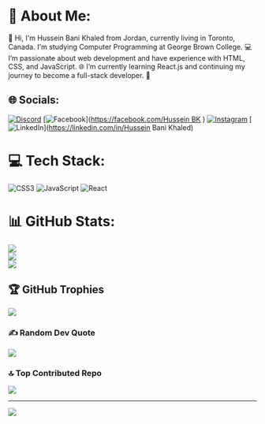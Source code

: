 # 💫 About Me:
👋 Hi, I'm Hussein Bani Khaled from Jordan, currently living in Toronto, Canada. I'm studying Computer Programming at George Brown College. 💻 I’m passionate about web development and have experience with HTML, CSS, and JavaScript. 🌐 I’m currently learning React.js and continuing my journey to become a full-stack developer. 🚀


## 🌐 Socials:
[![Discord](https://img.shields.io/badge/Discord-%237289DA.svg?logo=discord&logoColor=white)](https://discord.gg/hanson.2) [![Facebook](https://img.shields.io/badge/Facebook-%231877F2.svg?logo=Facebook&logoColor=white)]([https://facebook.com/Hussein BK](https://www.facebook.com/profile.php?id=100083265184838) ) [![Instagram](https://img.shields.io/badge/Instagram-%23E4405F.svg?logo=Instagram&logoColor=white)](https://instagram.com/hanson.880) [![LinkedIn](https://img.shields.io/badge/LinkedIn-%230077B5.svg?logo=linkedin&logoColor=white)](https://linkedin.com/in/Hussein Bani Khaled) 

# 💻 Tech Stack:
![CSS3](https://img.shields.io/badge/css3-%231572B6.svg?style=for-the-badge&logo=css3&logoColor=white) ![JavaScript](https://img.shields.io/badge/javascript-%23323330.svg?style=for-the-badge&logo=javascript&logoColor=%23F7DF1E) ![React](https://img.shields.io/badge/react-%2320232a.svg?style=for-the-badge&logo=react&logoColor=%2361DAFB)
# 📊 GitHub Stats:
![](https://github-readme-stats.vercel.app/api?username=HansonBK&theme=dark&hide_border=false&include_all_commits=false&count_private=false)<br/>
![](https://github-readme-streak-stats.herokuapp.com/?user=HansonBK&theme=dark&hide_border=false)<br/>
![](https://github-readme-stats.vercel.app/api/top-langs/?username=HansonBK&theme=dark&hide_border=false&include_all_commits=false&count_private=false&layout=compact)

## 🏆 GitHub Trophies
![](https://github-profile-trophy.vercel.app/?username=HansonBK&theme=tokyonight&no-frame=true&no-bg=true&margin-w=4)

### ✍️ Random Dev Quote
![](https://quotes-github-readme.vercel.app/api?type=vetical&theme=dark)

### 🔝 Top Contributed Repo
![](https://github-contributor-stats.vercel.app/api?username=HansonBK&limit=5&theme=dark&combine_all_yearly_contributions=true)

---
[![](https://visitcount.itsvg.in/api?id=HansonBK&icon=7&color=0)](https://visitcount.itsvg.in)

<!-- Proudly created with GPRM ( https://gprm.itsvg.in ) -->
